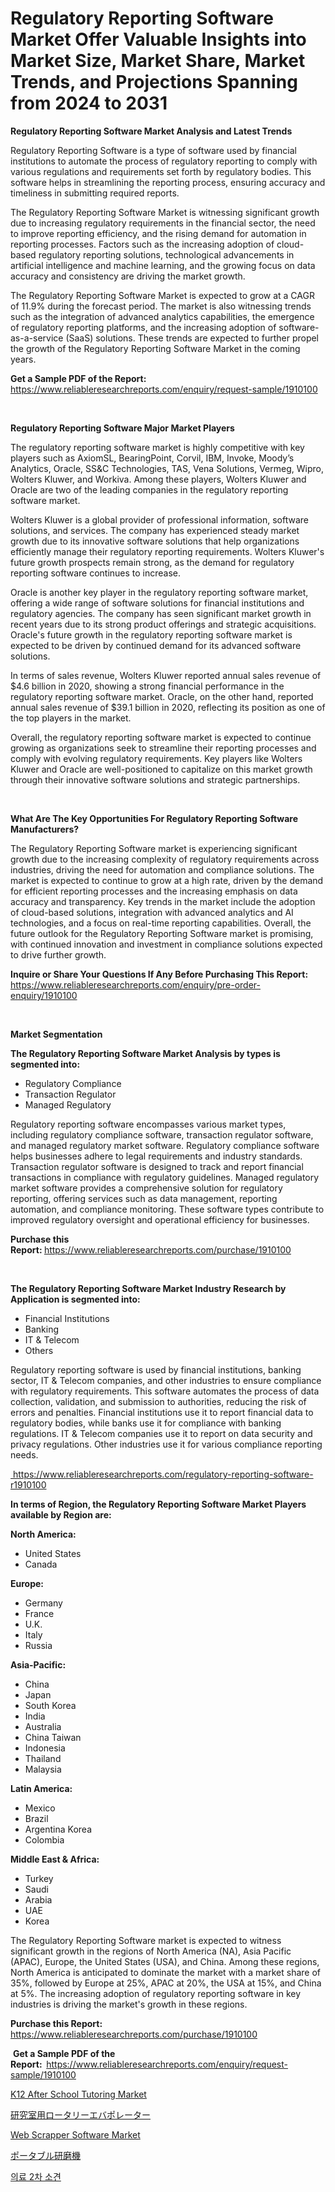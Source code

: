 <p><h1>Regulatory Reporting Software Market Offer Valuable Insights into Market Size, Market Share, Market Trends, and Projections Spanning from 2024 to 2031</h1></p><p><strong>Regulatory Reporting Software Market Analysis and Latest Trends</strong></p>
<p><p>Regulatory Reporting Software is a type of software used by financial institutions to automate the process of regulatory reporting to comply with various regulations and requirements set forth by regulatory bodies. This software helps in streamlining the reporting process, ensuring accuracy and timeliness in submitting required reports.</p><p>The Regulatory Reporting Software Market is witnessing significant growth due to increasing regulatory requirements in the financial sector, the need to improve reporting efficiency, and the rising demand for automation in reporting processes. Factors such as the increasing adoption of cloud-based regulatory reporting solutions, technological advancements in artificial intelligence and machine learning, and the growing focus on data accuracy and consistency are driving the market growth.</p><p>The Regulatory Reporting Software Market is expected to grow at a CAGR of 11.9% during the forecast period. The market is also witnessing trends such as the integration of advanced analytics capabilities, the emergence of regulatory reporting platforms, and the increasing adoption of software-as-a-service (SaaS) solutions. These trends are expected to further propel the growth of the Regulatory Reporting Software Market in the coming years.</p></p>
<p><strong>Get a Sample PDF of the Report:&nbsp;</strong> <a href="https://www.reliableresearchreports.com/enquiry/request-sample/1910100">https://www.reliableresearchreports.com/enquiry/request-sample/1910100</a></p>
<p>&nbsp;</p>
<p><strong>Regulatory Reporting Software Major Market Players</strong></p>
<p><p>The regulatory reporting software market is highly competitive with key players such as AxiomSL, BearingPoint, Corvil, IBM, Invoke, Moody’s Analytics, Oracle, SS&C Technologies, TAS, Vena Solutions, Vermeg, Wipro, Wolters Kluwer, and Workiva. Among these players, Wolters Kluwer and Oracle are two of the leading companies in the regulatory reporting software market.</p><p>Wolters Kluwer is a global provider of professional information, software solutions, and services. The company has experienced steady market growth due to its innovative software solutions that help organizations efficiently manage their regulatory reporting requirements. Wolters Kluwer's future growth prospects remain strong, as the demand for regulatory reporting software continues to increase.</p><p>Oracle is another key player in the regulatory reporting software market, offering a wide range of software solutions for financial institutions and regulatory agencies. The company has seen significant market growth in recent years due to its strong product offerings and strategic acquisitions. Oracle's future growth in the regulatory reporting software market is expected to be driven by continued demand for its advanced software solutions.</p><p>In terms of sales revenue, Wolters Kluwer reported annual sales revenue of $4.6 billion in 2020, showing a strong financial performance in the regulatory reporting software market. Oracle, on the other hand, reported annual sales revenue of $39.1 billion in 2020, reflecting its position as one of the top players in the market.</p><p>Overall, the regulatory reporting software market is expected to continue growing as organizations seek to streamline their reporting processes and comply with evolving regulatory requirements. Key players like Wolters Kluwer and Oracle are well-positioned to capitalize on this market growth through their innovative software solutions and strategic partnerships.</p></p>
<p>&nbsp;</p>
<p><strong>What Are The Key Opportunities For Regulatory Reporting Software Manufacturers?</strong></p>
<p><p>The Regulatory Reporting Software market is experiencing significant growth due to the increasing complexity of regulatory requirements across industries, driving the need for automation and compliance solutions. The market is expected to continue to grow at a high rate, driven by the demand for efficient reporting processes and the increasing emphasis on data accuracy and transparency. Key trends in the market include the adoption of cloud-based solutions, integration with advanced analytics and AI technologies, and a focus on real-time reporting capabilities. Overall, the future outlook for the Regulatory Reporting Software market is promising, with continued innovation and investment in compliance solutions expected to drive further growth.</p></p>
<p><strong>Inquire or Share Your Questions If Any Before Purchasing This Report:</strong> <a href="https://www.reliableresearchreports.com/enquiry/pre-order-enquiry/1910100">https://www.reliableresearchreports.com/enquiry/pre-order-enquiry/1910100</a></p>
<p>&nbsp;</p>
<p><strong>Market Segmentation</strong></p>
<p><strong>The Regulatory Reporting Software Market Analysis by types is segmented into:</strong></p>
<p><ul><li>Regulatory Compliance</li><li>Transaction Regulator</li><li>Managed Regulatory</li></ul></p>
<p><p>Regulatory reporting software encompasses various market types, including regulatory compliance software, transaction regulator software, and managed regulatory market software. Regulatory compliance software helps businesses adhere to legal requirements and industry standards. Transaction regulator software is designed to track and report financial transactions in compliance with regulatory guidelines. Managed regulatory market software provides a comprehensive solution for regulatory reporting, offering services such as data management, reporting automation, and compliance monitoring. These software types contribute to improved regulatory oversight and operational efficiency for businesses.</p></p>
<p><strong>Purchase this Report:&nbsp;</strong><a href="https://www.reliableresearchreports.com/purchase/1910100">https://www.reliableresearchreports.com/purchase/1910100</a></p>
<p>&nbsp;</p>
<p><strong>The Regulatory Reporting Software Market Industry Research by Application is segmented into:</strong></p>
<p><ul><li>Financial Institutions</li><li>Banking</li><li>IT & Telecom</li><li>Others</li></ul></p>
<p><p>Regulatory reporting software is used by financial institutions, banking sector, IT & Telecom companies, and other industries to ensure compliance with regulatory requirements. This software automates the process of data collection, validation, and submission to authorities, reducing the risk of errors and penalties. Financial institutions use it to report financial data to regulatory bodies, while banks use it for compliance with banking regulations. IT & Telecom companies use it to report on data security and privacy regulations. Other industries use it for various compliance reporting needs.</p></p>
<p><a href="https://www.reliableresearchreports.com/regulatory-reporting-software-r1910100">&nbsp;https://www.reliableresearchreports.com/regulatory-reporting-software-r1910100</a></p>
<p><strong>In terms of Region, the Regulatory Reporting Software Market Players available by Region are:</strong></p>
<p>
    <p> <strong> North America: </strong>
        <ul>
            <li>United States</li>
            <li>Canada</li>
        </ul>
        </p> 
    <p> <strong> Europe: </strong>
        <ul>
            <li>Germany</li>
            <li>France</li>
            <li>U.K.</li>
            <li>Italy</li>
            <li>Russia</li>
        </ul>
        </p> 
    <p> <strong> Asia-Pacific: </strong>
        <ul>
            <li>China</li>
            <li>Japan</li>
            <li>South Korea</li>
            <li>India</li>
            <li>Australia</li>
            <li>China Taiwan</li>
            <li>Indonesia</li>
            <li>Thailand</li>
            <li>Malaysia</li>
        </ul>
        </p> 
    <p> <strong> Latin America: </strong>
        <ul>
            <li>Mexico</li>
            <li>Brazil</li>
            <li>Argentina Korea</li>
            <li>Colombia</li>
        </ul>
        </p> 
    <p> <strong> Middle East & Africa: </strong>
        <ul>
            <li>Turkey</li>
            <li>Saudi</li>
            <li>Arabia</li>
            <li>UAE</li>
            <li>Korea</li>
        </ul>
    </p>
    </p>
<p><p>The Regulatory Reporting Software market is expected to witness significant growth in the regions of North America (NA), Asia Pacific (APAC), Europe, the United States (USA), and China. Among these regions, North America is anticipated to dominate the market with a market share of 35%, followed by Europe at 25%, APAC at 20%, the USA at 15%, and China at 5%. The increasing adoption of regulatory reporting software in key industries is driving the market's growth in these regions.</p></p>
<p><strong>Purchase this Report: </strong><a href="https://www.reliableresearchreports.com/purchase/1910100">https://www.reliableresearchreports.com/purchase/1910100</a></p>
<p>&nbsp;<strong>Get a Sample PDF of the Report:&nbsp;&nbsp;</strong><a href="https://www.reliableresearchreports.com/enquiry/request-sample/1910100">https://www.reliableresearchreports.com/enquiry/request-sample/1910100</a></p>
<p><strong></strong></p>
<p><p><a href="https://github.com/kathiaseamanalvaradovlprc2h/Market-Research-Report-List-2/blob/main/k12-after-school-tutoring-market.md">K12 After School Tutoring Market</a></p><p><a href="https://github.com/CloydAbbott2023/Market-Research-Report-List-1/blob/main/759764915708.md">研究室用ロータリーエバポレーター</a></p><p><a href="https://github.com/wusalecollins540tpqoz/Market-Research-Report-List-2/blob/main/web-scrapper-software-market.md">Web Scrapper Software Market</a></p><p><a href="https://github.com/Fatimaklein1/Market-Research-Report-List-1/blob/main/933264717782.md">ポータブル研磨機</a></p><p><a href="https://github.com/royErdmtyan906778/Market-Research-Report-List-1/blob/main/707976959387.md">의료 2차 소견</a></p></p>
